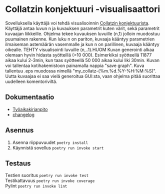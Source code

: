 # Collatzin konjektuuri -visualisaattori
Sovelluksella käyttäjä voi tehdä visualisoinnin [Collatzin konjektuurista](https://fi.wikipedia.org/wiki/Collatzin_konjektuuri). Käyttäjä antaa luvun n ja kuvauksen parametrit kuten värit, sekä parametrit kuvaajan liikkeille. Ohjelma tekee kuvauksen luvuille (n,1) jolloin muodostuu puumainen rakenne. Kun luku n on pariton, kuvaaja kääntyy parametrien ilmaiseman astemäärän vasemmalle ja kun n on parillinen, kuvaaja kääntyy oikealle.
TEHTY visualisointi luvuille (n,..1).HUOM Kuvan generointi alkaa olemaan hyvin hidasta syötteillä (>10 000). Esimerkiksi syötteellä 11877 aikaa kului 2-3min, kun taas syötteellä 50 000 aikaa kului liki 30min. Kuvan voi tallentaa kotihakemistoon painamalla nappia "save graph". Kuva tallentuu .eps muodossa nimellä "my_collatz-(%m.%d.%Y-%H:%M:%S)". Uutta kuvaajaa ei saa vielä generoitua GUI:sta, vaan ohjelma pitää suorittaa uudelleen komentoriviltä.

## Dokumentaatio
- [Työaikakirjanpito](projekti/dokumentaatio/tyoaika.md)
- [changelog](projekti/dokumentaatio/changelog.md)

## Asennus
1. Asenna riippuvuudet
`poetry install`
2. Käynnistä sovellus
`poetry run invoke start`

## Testaus
Testien suoritus
`poetry run invoke test`\
Testikattavuus
`poetry run invoke coverage`\
Pylint
`poetry run invoke lint`
